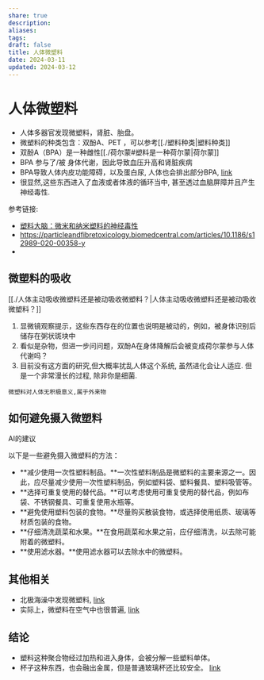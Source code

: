 ```yaml
---
share: true
description: 
aliases: 
tags: 
draft: false
title: 人体微塑料
date: 2024-03-11
updated: 2024-03-12
---
```

# 人体微塑料
- 人体多器官发现微塑料，肾脏、胎盘。
- 微塑料的种类包含：双酚A、PET ，可以参考[[./塑料种类|塑料种类]]
- 双酚A（BPA）是一种雌性[[./荷尔蒙#塑料是一种荷尔蒙|荷尔蒙]]
- BPA 参与了/被 身体代谢，因此导致血压升高和肾脏疾病
- BPA导致人体内皮功能障碍，以及蛋白尿, 人体也会排出部分BPA, [link](https://www.ncbi.nlm.nih.gov/pmc/articles/PMC2737044/)
- 很显然,这些东西进入了血液或者体液的循环当中, 甚至透过血脑屏障并且产生神经毒性.

参考链接:
- [ 塑料大脑：微米和纳米塑料的神经毒性](https://particleandfibretoxicology.biomedcentral.com/articles/10.1186/s12989-020-00358-y)
- <https://particleandfibretoxicology.biomedcentral.com/articles/10.1186/s12989-020-00358-y>
- 


## 微塑料的吸收

[[./人体主动吸收微塑料还是被动吸收微塑料？|人体主动吸收微塑料还是被动吸收微塑料？]]

1. 显微镜观察提示，这些东西存在的位置也说明是被动的，例如，被身体识别后储存在粥状斑块中
2. 看似是杂物，但进一步问问题，双酚A在身体降解后会被变成荷尔蒙参与人体代谢吗？
3. 目前没有这方面的研究,但大概率扰乱人体这个系统, 虽然进化会让人适应. 但是一个非常漫长的过程, 除非你是细菌.

`微塑料对人体无积极意义,属于外来物`

## 如何避免摄入微塑料
AI的建议

以下是一些避免摄入微塑料的方法：

- **减少使用一次性塑料制品。**一次性塑料制品是微塑料的主要来源之一。因此，应尽量减少使用一次性塑料制品，例如塑料袋、塑料餐具、塑料吸管等。
- **选择可重复使用的替代品。**可以考虑使用可重复使用的替代品，例如布袋、不锈钢餐具、可重复使用水瓶等。
- **避免使用塑料包装的食物。**尽量购买散装食物，或选择使用纸质、玻璃等材质包装的食物。
- **仔细清洗蔬菜和水果。**在食用蔬菜和水果之前，应仔细清洗，以去除可能附着的微塑料。
- **使用滤水器。**使用滤水器可以去除水中的微塑料。



## 其他相关
- 北极海澡中发现微塑料, [link](https://www.wired.com/story/a-critical-arctic-organism-is-now-infested-with-microplastics/)
- 实际上，微塑料在空气中也很普遍, [link](https://news.bioon.com/article/1f02e5332336.html)

## 结论
- 塑料这种聚合物经过加热和进入身体，会被分解一些塑料单体。
- 杯子这种东西，也会融出金属，但是普通玻璃杯还比较安全。 [link](https://gdaqi.org/displaynews.html?newsID=693745#:~:text=%E4%BA%8B%E5%AE%9E%E4%B8%8A%EF%BC%8C%E6%99%AE%E9%80%9A%E7%8E%BB%E7%92%83%E6%9D%AF%E9%87%8C%E6%81%B0%E6%81%B0%E4%B8%8D%E4%BC%9A%E5%90%AB%E9%93%85%EF%BC%8C%E5%8F%8D%E8%80%8C%E6%98%AF%E9%AB%98%E7%AB%AF%E7%9A%84%E6%B0%B4%E6%99%B6%E7%8E%BB%E7%92%83%E6%9D%AF%EF%BC%8C%E9%87%8C%E9%9D%A2%E4%BC%9A%E6%9C%89%E6%B0%A7%E5%8C%96%E9%93%85%E6%88%90%E5%88%86%E3%80%82)


